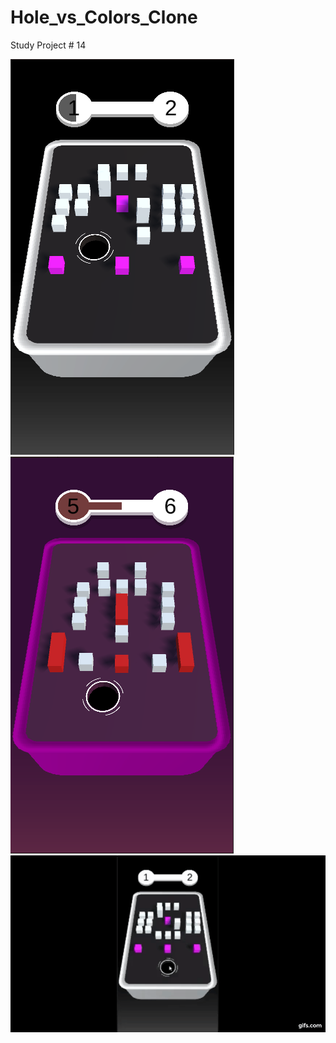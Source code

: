 # Hole_vs_Colors_Clone
Study Project # 14

![alt text](1.png "")
![alt text](2.png "")
![grab-landing-page](https://github.com/Alex21Sav/Hole_vs_Colors_Clone/blob/main/gif.gif)
